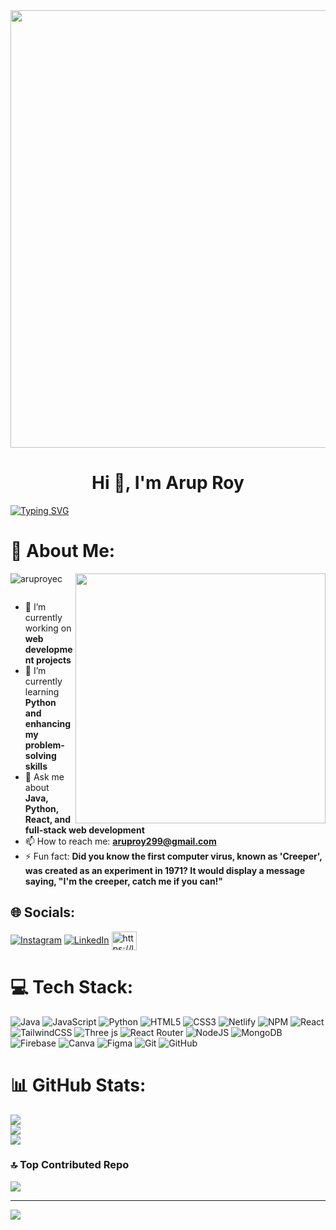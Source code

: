 <img src="https://github.com/Anmol-Baranwal/Cool-GIFs-For-GitHub/assets/74038190/219bcc70-f5dc-466b-9a60-29653d8e8433" width="700" >
<div>
  <h1 align="center">Hi 👋, I'm Arup Roy </h1>
<a href="https://git.io/typing-svg"><img src="https://readme-typing-svg.demolab.com?font=Fira+Code&size=23&pause=1000&color=FF7400&vCenter=true&width=800&lines=I+am+Passionate+about+Web+Developer+;Welcome+To+The+Club,+Pal.+%F0%9F%92%BB" alt="Typing SVG" /></a>
</div>

<h1>💫 About Me:</h1>
<img src="https://user-images.githubusercontent.com/74038190/221352989-518609ab-b4d1-459e-929f-a08cd2bd9b3c.gif" width="400" align="right">

<p align="left"> <img src="https://komarev.com/ghpvc/?username=aruproyec&label=Profile%20views&color=0e75b6&style=flat" alt="aruproyec" /> </p>

<p align="left"> <a href="https://twitter.com/" target="blank"><img src="https://img.shields.io/twitter/follow/?logo=twitter&style=for-the-badge" alt="" /></a> </p>

- 🔭 I’m currently working on **web development projects**
- 🌱 I’m currently learning **Python and enhancing my problem-solving skills**
- 💬 Ask me about **Java, Python, React, and full-stack web development**
- 📫 How to reach me: **aruproy299@gmail.com**
- ⚡ Fun fact: **Did you know the first computer virus, known as 'Creeper', was created as an experiment in 1971? It would display a message saying, "I'm the creeper, catch me if you can!"**




## 🌐 Socials:
[![Instagram](https://img.shields.io/badge/Instagram-%23E4405F.svg?logo=Instagram&logoColor=white)](https://instagram.com/i_am_aruproy) [![LinkedIn](https://img.shields.io/badge/LinkedIn-%230077B5.svg?logo=linkedin&logoColor=white)](https://linkedin.com/in/arup-roy299)
<a href="https://www.leetcode.com/https://leetcode.com/u/arup299/" target="blank"><img align="center" src="https://raw.githubusercontent.com/rahuldkjain/github-profile-readme-generator/master/src/images/icons/Social/leet-code.svg" alt="https://leetcode.com/u/arup299/" height="30" width="40" /></a>


# 💻 Tech Stack:
![Java](https://img.shields.io/badge/java-%23ED8B00.svg?style=for-the-badge&logo=openjdk&logoColor=white) ![JavaScript](https://img.shields.io/badge/javascript-%23323330.svg?style=for-the-badge&logo=javascript&logoColor=%23F7DF1E) ![Python](https://img.shields.io/badge/python-3670A0?style=for-the-badge&logo=python&logoColor=ffdd54) ![HTML5](https://img.shields.io/badge/html5-%23E34F26.svg?style=for-the-badge&logo=html5&logoColor=white) ![CSS3](https://img.shields.io/badge/css3-%231572B6.svg?style=for-the-badge&logo=css3&logoColor=white) ![Netlify](https://img.shields.io/badge/netlify-%23000000.svg?style=for-the-badge&logo=netlify&logoColor=#00C7B7) ![NPM](https://img.shields.io/badge/NPM-%23CB3837.svg?style=for-the-badge&logo=npm&logoColor=white) ![React](https://img.shields.io/badge/react-%2320232a.svg?style=for-the-badge&logo=react&logoColor=%2361DAFB) ![TailwindCSS](https://img.shields.io/badge/tailwindcss-%2338B2AC.svg?style=for-the-badge&logo=tailwind-css&logoColor=white) ![Three js](https://img.shields.io/badge/threejs-black?style=for-the-badge&logo=three.js&logoColor=white) ![React Router](https://img.shields.io/badge/React_Router-CA4245?style=for-the-badge&logo=react-router&logoColor=white) ![NodeJS](https://img.shields.io/badge/node.js-6DA55F?style=for-the-badge&logo=node.js&logoColor=white) ![MongoDB](https://img.shields.io/badge/MongoDB-%234ea94b.svg?style=for-the-badge&logo=mongodb&logoColor=white) ![Firebase](https://img.shields.io/badge/firebase-a08021?style=for-the-badge&logo=firebase&logoColor=ffcd34) ![Canva](https://img.shields.io/badge/Canva-%2300C4CC.svg?style=for-the-badge&logo=Canva&logoColor=white) ![Figma](https://img.shields.io/badge/figma-%23F24E1E.svg?style=for-the-badge&logo=figma&logoColor=white) ![Git](https://img.shields.io/badge/git-%23F05033.svg?style=for-the-badge&logo=git&logoColor=white) ![GitHub](https://img.shields.io/badge/github-%23121011.svg?style=for-the-badge&logo=github&logoColor=white)
# 📊 GitHub Stats:
![](https://github-readme-stats.vercel.app/api?username=aruproyy&theme=dark&hide_border=false&include_all_commits=false&count_private=false)<br/>
![](https://github-readme-streak-stats.herokuapp.com/?user=aruproyy&theme=dark&hide_border=false)<br/>
![](https://github-readme-stats.vercel.app/api/top-langs/?username=aruproyy&theme=dark&hide_border=false&include_all_commits=false&count_private=false&layout=compact)

### 🔝 Top Contributed Repo
![](https://github-contributor-stats.vercel.app/api?username=aruproyy&limit=5&theme=dark&combine_all_yearly_contributions=true)

---
[![](https://visitcount.itsvg.in/api?id=aruproyy&icon=0&color=0)](https://visitcount.itsvg.in)

<!-- Proudly created with GPRM ( https://gprm.itsvg.in ) -->
